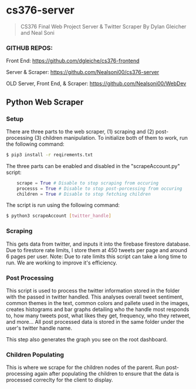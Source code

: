 # cs376-server

> CS376 Final Web Project Server & Twitter Scraper
> By Dylan Gleicher and Neal Soni

### GITHUB REPOS:
Front End: https://github.com/dgleiche/cs376-frontend

Server & Scraper: https://github.com/Nealsoni00/cs376-server

OLD Server, Front End, & Scraper: https://github.com/Nealsoni00/WebDev

## Python Web Scraper

### Setup

There are three parts to the web scraper, (1) scraping and (2) post-processing (3) children manipulation. To initialize both of them to work, run the following command:

```bash
$ pip3 install -r reqirements.txt
```

The three parts can be enabled and disabled in the "scrapeAccount.py" script:
```python
	scrape = True # Disable to stop scraping from occuring
	processs = True # Disable to stop post-porcessing from occuring
	children = True # Disable to stop fetching children
```

The script is run using the following command: 
```bash
$ python3 scrapeAccount [twitter_handle]
```

### Scraping

This gets data from twitter, and inputs it into the firebase firestore database. Due to firestore rate limits, I store them at 450 tweets per page and around 6 pages per user. 
Note: Due to rate limits this script can take a long time to run. We are working to improve it's efficiency.

### Post Processing

This script is used to process the twitter information stored in the folder with the passed in twitter handled. This analyses overall tweet sentiment, common themes in the text, common colors and pallete used in the images, creates histograms and bar graphs detailing who the handle most responds to, how many tweets post, what likes they get, frequency, who they retweet, and more... All post processed data is stored in the same folder under the user's twitter handle name.

This step also generates the graph you see on the root dashboard. 

### Children Populating

This is where we scrape for the children nodes of the parent. Run post-processing again after populating the children to ensure that the data is processed correclty for the client to display. 
